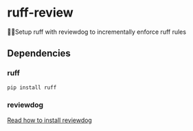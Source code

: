 # ruff-review
🔎📝Setup ruff with reviewdog to incrementally enforce ruff rules

## Dependencies


### ruff
```bash
pip install ruff
```

### reviewdog
[Read how to install reviewdog](https://github.com/reviewdog/reviewdog?tab=readme-ov-file#installation)
